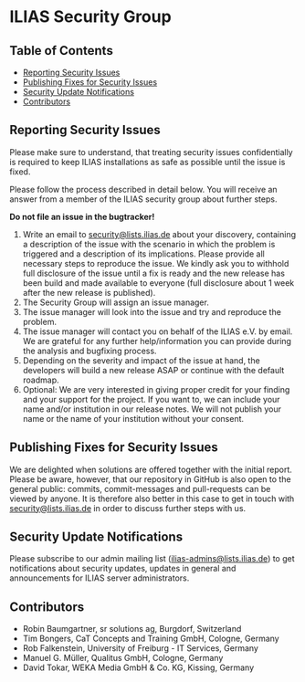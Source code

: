 # ILIAS Security Group

## Table of Contents
* [Reporting Security Issues](#reporting-security-issues)
* [Publishing Fixes for Security Issues](#publishing-fixes-for-security-issues)
* [Security Update Notifications](#security-update-notifications)
* [Contributors](#contributors)

## Reporting Security Issues
[//]: # (BEGIN Reporting)
Please make sure to understand, that treating security issues confidentially is
required to keep ILIAS installations as safe as possible until the issue is fixed.

Please follow the process described in detail below. You will receive an answer
from a member of the ILIAS security group about further steps.

**Do not file an issue in the bugtracker!**

1. Write an email to security@lists.ilias.de about your discovery, containing a
description of the issue with the scenario in which the problem is triggered and
a description of its implications. Please provide all necessary steps to reproduce
the issue. We kindly ask you to withhold full disclosure of the issue until a fix
is ready and the new release has been build and made available to everyone
(full disclosure about 1 week after the new release is published).
2. The Security Group will assign an issue manager.
3. The issue manager will look into the issue and try and reproduce the problem.
4. The issue manager will contact you on behalf of the ILIAS e.V. by email.
We are grateful for any further help/information you can provide during the
analysis and bugfixing process.
5. Depending on the severity and impact of the issue at hand, the developers will
build a new release ASAP or continue with the default roadmap.
6. Optional: We are very interested in giving proper credit for your finding and
your support for the project. If you want to, we can include your name and/or
institution in our release notes. We will not publish your name or the name of
your institution without your consent.

[//]: # (END Reporting)

## Publishing Fixes for Security Issues
[//]: # (BEGIN Publishing)

We are delighted when solutions are offered together with the initial report.
Please be aware, however, that our repository in GitHub is also open to the
general public: commits, commit-messages and pull-requests can be viewed by
anyone. It is therefore also better in this case to get in touch with
security@lists.ilias.de in order to discuss further steps with us.

[//]: # (END Publishing)

## Security Update Notifications
[//]: # (BEGIN Notifications)

Please subscribe to our admin mailing list (ilias-admins@lists.ilias.de) to get
notifications about security updates, updates in general and announcements for
ILIAS server administrators.

[//]: # (END Notifications)

## Contributors
[//]: # (BEGIN Contributors)

* Robin Baumgartner, sr solutions ag, Burgdorf, Switzerland
* Tim Bongers, CaT Concepts and Training GmbH, Cologne, Germany
* Rob Falkenstein, University of Freiburg - IT Services, Germany
* Manuel G. Müller, Qualitus GmbH, Cologne, Germany
* David Tokar, WEKA Media GmbH & Co. KG, Kissing, Germany

[//]: # (END Contributors)
